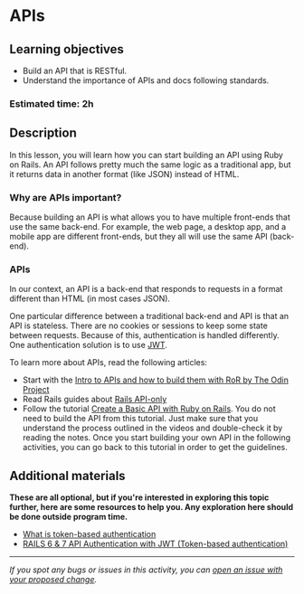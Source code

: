 # APIs

## Learning objectives
- Build an API that is RESTful.
- Understand the importance of APIs and docs following standards.

### Estimated time: 2h

## Description
In this lesson, you will learn how you can start building an API using Ruby on Rails. An API follows pretty much the same logic as a traditional app, but it returns data in another format (like JSON) instead of HTML.

### Why are APIs important?
Because building an API is what allows you to have multiple front-ends that use the same back-end. For example, the web page, a desktop app, and a mobile app are different front-ends, but they all will use the same API (back-end).

### APIs
In our context, an API is a back-end that responds to requests in a format different than HTML (in most cases JSON).

One particular difference between a traditional back-end and API is that an API is stateless. There are no cookies or sessions to keep some state between requests. Because of this, authentication is handled differently. One authentication solution is to use [JWT](https://jwt.io/).

To learn more about APIs, read the following articles:
- Start with the [Intro to APIs and how to build them with RoR by The Odin Project](https://www.theodinproject.com/paths/full-stack-ruby-on-rails/courses/ruby-on-rails/lessons/apis-and-building-your-own)
- Read Rails guides about [Rails API-only](https://guides.rubyonrails.org/api_app.html)
- Follow the tutorial [Create a Basic API with Ruby on Rails](https://web-crunch.com/posts/create-a-basic-api-with-ruby-on-rails). You do not need to build the API from this tutorial. Just make sure that you understand the process outlined in the videos and double-check it by reading the notes. Once you start building your own API in the following activities, you can go back to this tutorial in order to get the guidelines.


## Additional materials
**These are all optional, but if you're interested in exploring this topic further, here are some resources to help you. Any exploration here should be done outside program time.**

- [What is token-based authentication](https://stackoverflow.com/questions/1592534/what-is-token-based-authentication)
- [RAILS 6 & 7 API Authentication with JWT (Token-based authentication)](https://www.bluebash.co/blog/rails-6-7-api-authentication-with-jwt/)

------

_If you spot any bugs or issues in this activity, you can [open an issue with your proposed change](https://github.com/microverseinc/curriculum-transversal-skills/blob/main/git-github/articles/open_issue.md)._
